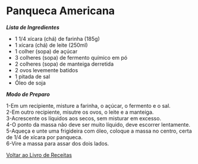 # Panqueca Americana

_**Lista de Ingredientes**_

* 1 1/4 xícara (chá) de farinha (185g)
* 1 xícara (chá) de leite (250ml)
* 1 colher (sopa) de açúcar
* 3 colheres (sopa) de fermento químico em pó
* 2 colheres (sopa) de manteiga derretida
* 2 ovos levemente batidos
* 1 pitada de sal
* Óleo de soja


_**Modo de Preparo**_

1-Em um recipiente, misture a farinha, o açúcar, o fermento e o sal.
<br>
2-Em outro recipiente, misutre os ovos, o leite e a manteiga.
<br>
3-Acrescente os líquidos aos secos, sem misturar em excesso.
<br>
4-O ponto da massa não deve ser muito líquido, deve escorrer lentamente.
<br>
5-Aqueça e unte uma frigideira com óleo, coloque a massa no centro, certa de 1/4 de xícara por panqueca.
<br>
6-Vire a massa para assar dos dois lados.


[Voltar ao Livro de Receitas](https://github.com/ERC885555/livro-receitas)